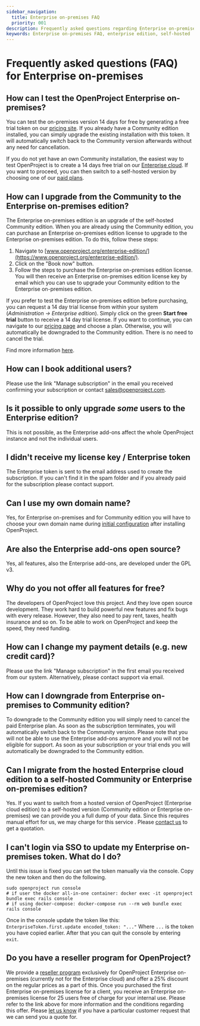 ```yaml
---
sidebar_navigation:
  title: Enterprise on-premises FAQ
  priority: 001
description: Frequently asked questions regarding Enterprise on-premises
keywords: Enterprise on-premises FAQ, enterprise edition, self-hosted
---
```



# Frequently asked questions (FAQ) for Enterprise on-premises

## How can I test the OpenProject Enterprise on-premises?

You can test the on-premises version 14 days for free by generating a free trial token on our [pricing site](https://www.openproject.org/pricing/). If you already have a Community edition installed, you can simply upgrade the existing installation with this token. It will automatically switch back to the Community version afterwards without any need for cancellation.

If you do not yet have an own Community installation, the easiest way to test OpenProject is to create a 14 days free trial on our [Enterprise cloud](https://start.openproject.com/). If you want to proceed, you can then switch to a self-hosted version by choosing one of our [paid plans](https://www.openproject.org/pricing/).

## How can I upgrade from the Community to the Enterprise on-premises edition?

The Enterprise on-premises edition is an upgrade of the self-hosted Community edition. When you are already using the Community edition, you can purchase an Enterprise on-premises edition license to upgrade to the Enterprise on-premises edition. To do this, follow these steps:

1. Navigate to [www.openproject.org/enterprise-edition/](https://www.openproject.org/enterprise-edition/).
2. Click on the "Book now" button.
3. Follow the steps to purchase the Enterprise on-premises edition license. You will then receive an Enterprise on-premises edition license key by email which you can use to upgrade your Community edition to the Enterprise on-premises edition.

If you prefer to test the Enterprise on-premises edition before purchasing, you can request a 14 day trial license from within your system (*Administration -> Enterprise edition*). Simply click on the green **Start free trial** button to receive a 14 day trial license. If you want to continue, you can navigate to our [pricing page](https://www.openproject.org/pricing/) and choose a plan. Otherwise, you will automatically be downgraded to the Community edition. There is no need to cancel the trial.

Find more information [here](https://www.openproject.org/blog/enterprise-edition-upgrade-test-free/).

## How can I book additional users?

Please use the link "Manage subscription" in the email you received confirming your subscription or contact sales@openproject.com.

## Is it possible to only upgrade *some* users to the Enterprise edition?

This is not possible, as the Enterprise add-ons affect the whole OpenProject instance and not the individual users.

## I didn't receive my license key / Enterprise token

The Enterprise token is sent to the email address used to create the subscription. If you can't find it in the spam folder and if you already paid for the subscription please contact support.

## Can I use my own domain name?

Yes, for Enterprise on-premises and for Community edition you will have to choose your own domain name during [initial configuration](../../../installation-and-operations/installation/packaged/#initial-configuration) after installing OpenProject.

## Are also the Enterprise add-ons open source?

Yes, all features, also the Enterprise add-ons, are developed under the GPL v3.

## Why do you not offer all features for free?

The developers of OpenProject love this project. And they love open source development. They work hard to build powerful new features and fix bugs with every release. However, they also need to pay rent, taxes, health insurance and so on. To be able to work on OpenProject and keep the speed, they need funding.

## How can I change my payment details (e.g. new credit card)?

Please use the link "Manage subscription" in the first email you received from our system. Alternatively, please contact support via email.

## How can I downgrade from Enterprise on-premises to Community edition?

To downgrade to the Community edition you will simply need to cancel the paid Enterprise plan. As soon as the subscription terminates, you will automatically switch back to the Community version. Please note that you will not be able to use the Enterprise add-ons anymore and you will not be eligible for support. As soon as your subscription or your trial ends you will automatically be downgraded to the Community edition.

## Can I migrate from the hosted Enterprise cloud edition to a self-hosted Community or Enterprise on-premises edition?

Yes. If you want to switch from a hosted version of OpenProject (Enterprise cloud edition) to a self-hosted version (Community edition or Enterprise on-premises) we can provide you a full dump of your data. Since this requires manual effort for us, we may charge for this service . Please [contact us](https://www.openproject.org/contact/) to get a quotation.

## I can't login via SSO to update my Enterprise on-premises token. What do I do?

Until this issue is fixed you can set the token manually via the console. Copy the new token and then do the following.

```shell
sudo openproject run console
# if user the docker all-in-one container: docker exec -it openproject bundle exec rails console
# if using docker-compose: docker-compose run --rm web bundle exec rails console
```

Once in the console update the token like this:
`EnterpriseToken.first.update encoded_token: "..."`
Where `...` is the token you have copied earlier.
After that you can quit the console by entering `exit`.


## Do you have a reseller program for OpenProject?

We provide a [reseller program](https://www.openproject.org/reseller-program/) exclusively for OpenProject Enterprise on-premises (currently not for the Enterprise cloud) and offer a 25% discount on the regular prices as a part of this. Once you purchased the first Enterprise on-premises license for a client, you receive an Enterprise on-premises license for 25 users free of charge for your internal use. Please refer to the link above for more information and the conditions regarding this offer.
Please [let us know](mailto:sales@openproject.com) if you have a particular customer request that we can send you a quote for.
